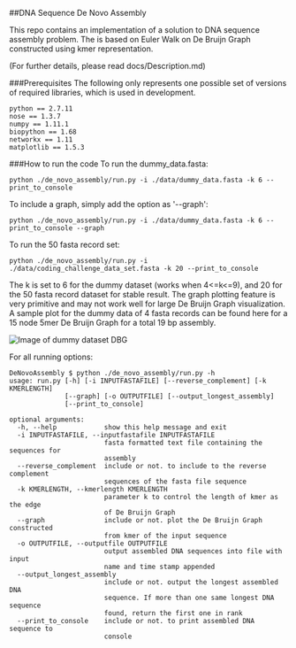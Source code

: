 ##DNA Sequence De Novo Assembly

This repo contains an implementation of a solution to DNA sequence assembly problem. The is based on Euler Walk on De Bruijn Graph constructed using kmer representation. 

(For further details, please read docs/Description.md)

###Prerequisites
The following only represents one possible set of versions of required libraries, which is used in development.
```
python == 2.7.11
nose == 1.3.7
numpy == 1.11.1
biopython == 1.68
networkx == 1.11
matplotlib == 1.5.3
```

###How to run the code
To run the dummy_data.fasta:  
```
python ./de_novo_assembly/run.py -i ./data/dummy_data.fasta -k 6 --print_to_console
```

To include a graph, simply add the option as '--graph':  
```
python ./de_novo_assembly/run.py -i ./data/dummy_data.fasta -k 6 --print_to_console --graph
```

To run the 50 fasta record set:  
```
python ./de_novo_assembly/run.py -i ./data/coding_challenge_data_set.fasta -k 20 --print_to_console
```

The k is set to 6 for the dummy dataset (works when 4<=k<=9), and 20 for the 50 fasta record dataset for stable result. The graph plotting feature is very primitive and may not work well for large De Bruijn Graph visualization. A sample plot for the dummy data of 4 fasta records can be found here for a 15 node 5mer De Bruijn Graph for a total 19 bp assembly.

![Image of dummy dataset DBG](https://github.com/guojingyu/DeNovoAssembly/blob/master/dummy_data_de_bruijn.png)

For all running options:  
```
DeNovoAssembly $ python ./de_novo_assembly/run.py -h
usage: run.py [-h] [-i INPUTFASTAFILE] [--reverse_complement] [-k KMERLENGTH]
              [--graph] [-o OUTPUTFILE] [--output_longest_assembly]
              [--print_to_console]

optional arguments:
  -h, --help            show this help message and exit
  -i INPUTFASTAFILE, --inputfastafile INPUTFASTAFILE
                        fasta formatted text file containing the sequences for
                        assembly
  --reverse_complement  include or not. to include to the reverse complement
                        sequences of the fasta file sequence
  -k KMERLENGTH, --kmerlength KMERLENGTH
                        parameter k to control the length of kmer as the edge
                        of De Bruijn Graph
  --graph               include or not. plot the De Bruijn Graph constructed
                        from kmer of the input sequence
  -o OUTPUTFILE, --outputfile OUTPUTFILE
                        output assembled DNA sequences into file with input
                        name and time stamp appended
  --output_longest_assembly
                        include or not. output the longest assembled DNA
                        sequence. If more than one same longest DNA sequence
                        found, return the first one in rank
  --print_to_console    include or not. to print assembled DNA sequence to
                        console

```



